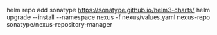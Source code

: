 helm repo add sonatype https://sonatype.github.io/helm3-charts/
helm upgrade --install --namespace nexus -f nexus/values.yaml nexus-repo sonatype/nexus-repository-manager